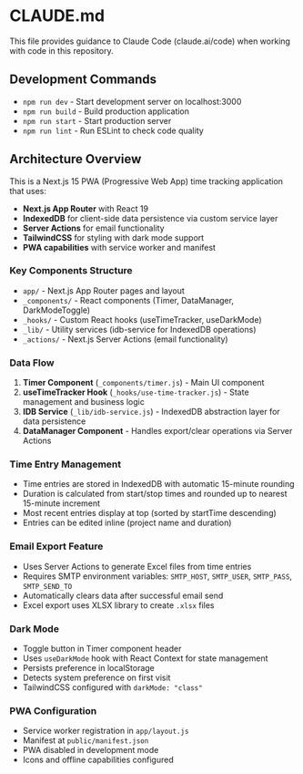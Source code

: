 # CLAUDE.md

This file provides guidance to Claude Code (claude.ai/code) when working with code in this repository.

## Development Commands

- `npm run dev` - Start development server on localhost:3000
- `npm run build` - Build production application
- `npm run start` - Start production server
- `npm run lint` - Run ESLint to check code quality

## Architecture Overview

This is a Next.js 15 PWA (Progressive Web App) time tracking application that uses:

- **Next.js App Router** with React 19
- **IndexedDB** for client-side data persistence via custom service layer
- **Server Actions** for email functionality
- **TailwindCSS** for styling with dark mode support
- **PWA capabilities** with service worker and manifest

### Key Components Structure

- `app/` - Next.js App Router pages and layout
- `_components/` - React components (Timer, DataManager, DarkModeToggle)
- `_hooks/` - Custom React hooks (useTimeTracker, useDarkMode)
- `_lib/` - Utility services (idb-service for IndexedDB operations)
- `_actions/` - Next.js Server Actions (email functionality)

### Data Flow

1. **Timer Component** (`_components/timer.js`) - Main UI component
2. **useTimeTracker Hook** (`_hooks/use-time-tracker.js`) - State management and business logic
3. **IDB Service** (`_lib/idb-service.js`) - IndexedDB abstraction layer for data persistence
4. **DataManager Component** - Handles export/clear operations via Server Actions

### Time Entry Management

- Time entries are stored in IndexedDB with automatic 15-minute rounding
- Duration is calculated from start/stop times and rounded up to nearest 15-minute increment
- Most recent entries display at top (sorted by startTime descending)
- Entries can be edited inline (project name and duration)

### Email Export Feature

- Uses Server Actions to generate Excel files from time entries
- Requires SMTP environment variables: `SMTP_HOST`, `SMTP_USER`, `SMTP_PASS`, `SMTP_SEND_TO`
- Automatically clears data after successful email send
- Excel export uses XLSX library to create `.xlsx` files

### Dark Mode

- Toggle button in Timer component header
- Uses `useDarkMode` hook with React Context for state management
- Persists preference in localStorage
- Detects system preference on first visit
- TailwindCSS configured with `darkMode: "class"`

### PWA Configuration

- Service worker registration in `app/layout.js`
- Manifest at `public/manifest.json`
- PWA disabled in development mode
- Icons and offline capabilities configured
